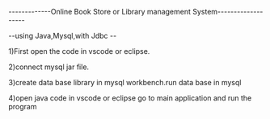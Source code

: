 -------------Online Book Store or Library management System-------------------

                 
  --using Java,Mysql,with Jdbc --


1)First open the code in vscode or eclipse.

2)connect mysql jar file.

3)create data base library in mysql workbench.run data base in mysql

4)open java code in vscode or eclipse go to main application and run the program
